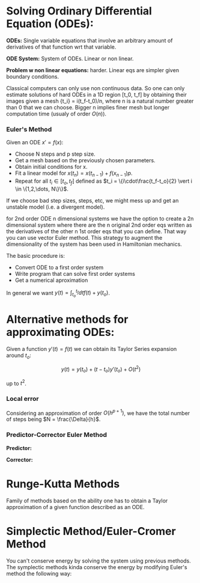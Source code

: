 # Solving Ordinary Differential Equation (ODEs):

**ODEs:** Single variable equations that involve an arbitrary amount of derivatives of that function wrt that variable.

**ODE System:** System of ODEs. Linear or non linear.

**Problem w non linear equations:** harder. Linear eqs are simpler given boundary conditions. 

Classical computers can only use non continuous data. So one can only estimate solutions of hard ODEs in a 
1D region [t_0, t_f] by obtaining their images given a mesh {t_i} = i(t_f-t_0)/n, where n is a natural number
greater than 0 that we can choose. Bigger n implies finer mesh but longer computation time (usualy of order
$O(n)$).

### Euler's Method
Given an ODE $x' = f(x)$:

* Choose N steps and p step size.
* Get a mesh based on the previously chosen parameters.
* Obtain initial conditions for x.
* Fit a linear model for $x(t_n) = x(t_{n-1}) + f(x_{n-1})p$.
* Repeat for all $t_i \in [t_o, t_f]$ defined as $t_i = \{i\cdot\frac{t_f-t_o}{2} \vert i \in \{1,2,\dots, N\}\}$.

If we choose bad step sizes, steps, etc, we might mess up and get an unstable model (i.e. a divergent model).

for 2nd order ODE n dimensional systems we have the option to create a 2n dimensional system where there are
the n original 2nd order eqs written as the derivatives of the other n 1st order eqs that you can define. That way you 
can use vector Euler method. This strategy to augment the dimensionality of the system has been used in Hamiltonian
mechanics.

The basic procedure is:

* Convert ODE to a first order system
* Write program that can solve first order systems
* Get a numerical aproximation

In general we want $y(t) = \int_{t_o}^{t_f}dt f(t) + y(t_o)$. 

# Alternative methods for approximating ODEs:

Given a function $y'(t) = f(t)$ we can obtain its Taylor Series expansion around $t_o$:

$$y(t) = y(t_o) + (t-t_o)y'(t_o) + O(t^2)$$

up to $t^2$.

### Local error

Considering an approximation of order $O(h^{p+1})$, we have the total number of steps being $N = \frac{\Delta}{h}$.

### Predictor-Corrector Euler Method

**Predictor:** 

**Corrector:**

# Runge-Kutta Methods

Family of methods based on the ability one has to obtain a Taylor approximation of a given function described as an ODE.

# Simplectic Method/Euler-Cromer Method

You can't conserve energy by solving the system using previous methods. The symplectic methods kinda conserve the energy by modifying Euler's method the following way:

